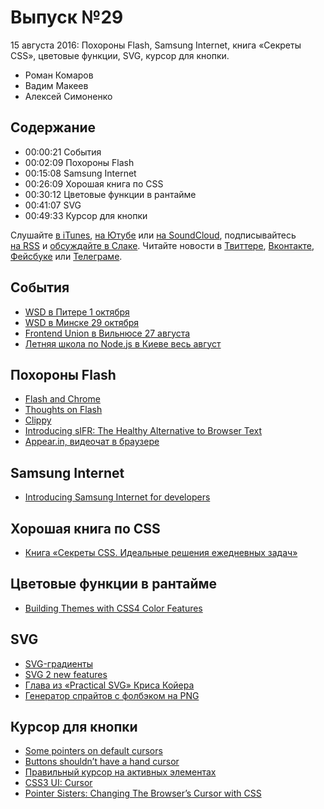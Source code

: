 # Выпуск №29

15 августа 2016: Похороны Flash, Samsung Internet, книга «Секреты CSS», цветовые функции, SVG, курсор для кнопки.

- Роман Комаров
- Вадим Макеев
- Алексей Симоненко

## Содержание

- 00:00:21 События
- 00:02:09 Похороны Flash
- 00:15:08 Samsung Internet
- 00:26:09 Хорошая книга по CSS
- 00:30:12 Цветовые функции в рантайме
- 00:41:07 SVG
- 00:49:33 Курсор для кнопки

Слушайте [в iTunes](https://itunes.apple.com/podcast/id1080500016), [на Ютубе](https://www.youtube.com/playlist?list=PLMBnwIwFEFHcwuevhsNXkFTcadeX5R1Go) или [на SoundCloud](https://soundcloud.com/web-standards), подписывайтесь [на RSS](https://web-standards.ru/podcast/feed/) и [обсуждайте в Слаке](http://slack.web-standards.ru/). Читайте новости в [Твиттере](https://twitter.com/webstandards_ru), [Вконтакте](https://vk.com/webstandards_ru), [Фейсбуке](https://www.facebook.com/webstandardsru) или [Телеграме](https://t.me/webstandards_ru).

## События

- [WSD в Питере 1 октября](https://wsd.events/2016/10/01/)
- [WSD в Минске 29 октября](https://wsd.events/2016/10/29/)
- [Frontend Union в Вильнюсе 27 августа](http://frontend-union.co/)
- [Летняя школа по Node.js в Киеве весь август](https://habr.ru/p/307332/)

## Похороны Flash

- [Flash and Chrome](https://chrome.googleblog.com/2016/08/flash-and-chrome.html)
- [Thoughts on Flash](http://www.apple.com/hotnews/thoughts-on-flash/)
- [Clippy](https://github.com/mojombo/clippy)
- [Introducing sIFR: The Healthy Alternative to Browser Text](https://mikeindustries.com/blog/archive/2004/08/sifr)
- [Appear.in, видеочат в браузере](https://appear.in/)

## Samsung Internet

- [Introducing Samsung Internet for developers](https://medium.com/p/6c3a3be42f72)

## Хорошая книга по CSS

- [Книга «Секреты CSS. Идеальные решения ежедневных задач»](https://habr.ru/p/307364/)

## Цветовые функции в рантайме

- [Building Themes with CSS4 Color Features](https://cloudfour.com/thinks/building-themes-with-css4-color-features/)

## SVG

- [SVG-градиенты](http://css.yoksel.ru/svg-gradients/)
- [SVG 2 new features](https://github.com/w3c/svgwg/wiki/SVG-2-new-features)
- [Глава из «Practical SVG» Криса Койера](http://alistapart.com/article/practical-svg)
- [Генератор спрайтов с фолбэком на PNG](https://github.com/yoksel/svg-fallback)

## Курсор для кнопки

- [Some pointers on default cursors](https://hiddedevries.nl/en/blog/2016-08-06-some-pointers-on-default-cursors)
- [Buttons shouldn’t have a hand cursor](https://medium.com/simple-human/buttons-shouldnt-have-a-hand-cursor-b11e99ca374b)
- [Правильный курсор на активных элементах](http://kizu.ru/issues/cursor-pointer/)
- [CSS3 UI: Cursor](https://www.w3.org/TR/css-ui-3/#cursor)
- [Pointer Sisters: Changing The Browser’s Cursor with CSS](http://thenewcode.com/1119/Pointer-Sisters-Changing-The-Browsers-Cursor-with-CSS)
